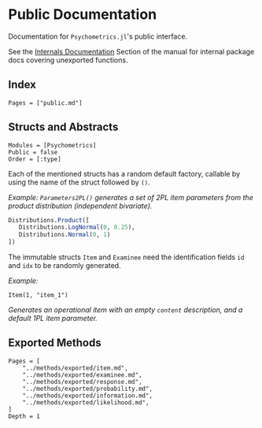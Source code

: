 # Public Documentation

Documentation for `Psychometrics.jl`'s public interface.

See the [Internals Documentation](@ref) Section of the manual for internal package docs covering unexported functions.

## Index

```@contents
Pages = ["public.md"]
```

## Structs and Abstracts

```@autodocs
Modules = [Psychometrics]
Public = false
Order = [:type]
```

Each of the mentioned structs has a random default factory, callable by using the name of the struct followed by `()`.

_Example: `Parameters2PL()` generates a set of 2PL item parameters from the product distribution (independent bivariate)._

```julia
Distributions.Product([
   Distributions.LogNormal(0, 0.25),
   Distributions.Normal(0, 1)
])
```

The immutable structs `Item` and `Examinee` need the identification fields `id` and `idx` to be randomly generated. 

_Example:_
```@example 
Item(1, "item_1")
```
_Generates an operational item with an empty `content` description, and a default 1PL item parameter._

## Exported Methods

```@contents
Pages = [
    "../methods/exported/item.md",
    "../methods/exported/examinee.md",
    "../methods/exported/response.md",
    "../methods/exported/probability.md",
    "../methods/exported/information.md",
    "../methods/exported/likelihood.md",
]
Depth = 1
```
